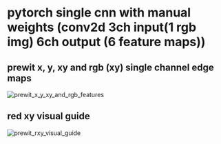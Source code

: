 # pytorch single cnn with manual weights (conv2d 3ch input(1 rgb img) 6ch output (6 feature maps))

## prewit x, y, xy and rgb (xy) single channel edge maps
![prewit_x_y_xy_and_rgb_features](https://github.com/user-attachments/assets/98fb6f04-d8a7-4e24-aef1-f4e7e6e4e67f)

## red xy visual guide
![prewit_rxy_visual_guide](https://github.com/user-attachments/assets/f703cbf1-8949-498c-ad17-6deeec1310d0)
